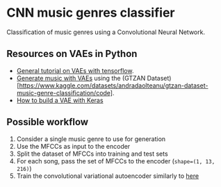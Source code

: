 # CNN music genres classifier
Classification of music genres using a Convolutional Neural Network.

## Resources on VAEs in Python

- [General tutorial on VAEs with tensorflow](https://learnopencv.com/variational-autoencoder-in-tensorflow/).
- [Generate music with VAEs](https://www.kaggle.com/code/basu369victor/generate-music-with-variational-autoencoder) using the (GTZAN Dataset)[https://www.kaggle.com/datasets/andradaolteanu/gtzan-dataset-music-genre-classification/code].
- [How to build a VAE with Keras](https://keras.io/examples/generative/vae/)

## Possible workflow

1. Consider a single music genre to use for generation
2. Use the MFCCs as input to the encoder
3. Split the dataset of MFCCs into training and test sets
4. For each song, pass the set of MFCCs to the encoder (`shape=(1, 13, 216)`)
5. Train the convolutional variational autoencoder similarly to [here](https://learnopencv.com/variational-autoencoder-in-tensorflow/)